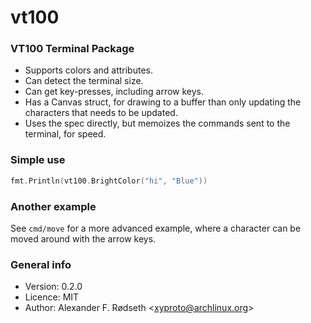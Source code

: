 # vt100

### VT100 Terminal Package

* Supports colors and attributes.
* Can detect the terminal size.
* Can get key-presses, including arrow keys.
* Has a Canvas struct, for drawing to a buffer than only updating the characters that needs to be updated.
* Uses the spec directly, but memoizes the commands sent to the terminal, for speed.

### Simple use

```go
fmt.Println(vt100.BrightColor("hi", "Blue"))
```

### Another example

See `cmd/move` for a more advanced example, where a character can be moved around with the arrow keys.

### General info

* Version: 0.2.0
* Licence: MIT
* Author: Alexander F. Rødseth &lt;xyproto@archlinux.org&gt;
